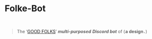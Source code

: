 # <h1>Folke-Bot</h1> <br><blockquote>The   ‘[GOOD FOLKS](http://discord.gg/vxpm8EX)’   <b>*multi*-*purposed*    *Discord   bot*</b>   of   ( <b>a   design .</b> )</blockquote>
